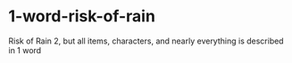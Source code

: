 # 1-word-risk-of-rain
Risk of Rain 2, but all items, characters, and nearly everything is described in 1 word
